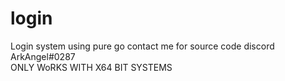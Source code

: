 # login
Login system using pure go contact me for source code discord ArkAngel#0287 
<br>
ONLY WoRKS WITH X64 BIT SYSTEMS
